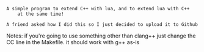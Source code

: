 
    A simple program to extend C++ with lua, and to extend lua with C++
        at the same time!

    A friend asked how I did this so I just decided to upload it to Github

Notes:
    if you're going to use something other than clang++ just change the CC
    line in the Makefile. it should work with g++ as-is
